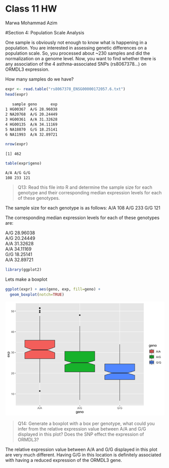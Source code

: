 Class 11 HW
================
Marwa Mohammad Azim

\#Section 4: Population Scale Analysis

One sample is obviously not enough to know what is happening in a
population. You are interested in assessing genetic differences on a
population scale. So, you processed about \~230 samples and did the
normalization on a genome level. Now, you want to find whether there is
any association of the 4 asthma-associated SNPs (rs8067378…) on ORMDL3
expression.

How many samples do we have?

``` r
expr <- read.table("rs8067378_ENSG00000172057.6.txt")
head(expr)
```

       sample geno      exp
    1 HG00367  A/G 28.96038
    2 NA20768  A/G 20.24449
    3 HG00361  A/A 31.32628
    4 HG00135  A/A 34.11169
    5 NA18870  G/G 18.25141
    6 NA11993  A/A 32.89721

``` r
nrow(expr)
```

    [1] 462

``` r
table(expr$geno)
```


    A/A A/G G/G 
    108 233 121 

> Q13: Read this file into R and determine the sample size for each
> genotype and their corresponding median expression levels for each of
> these genotypes.

The sample size for each genotype is as follows: A/A 108 A/G 233 G/G 121

The corresponding median expression levels for each of these genotypes
are:

A/G 28.96038  
A/G 20.24449  
A/A 31.32628  
A/A 34.11169  
G/G 18.25141  
A/A 32.89721

``` r
library(ggplot2)
```

Lets make a boxplot

``` r
ggplot(expr) + aes(geno, exp, fill=geno) + 
  geom_boxplot(notch=TRUE)
```

![](class11_files/figure-gfm/unnamed-chunk-5-1.png)

> Q14: Generate a boxplot with a box per genotype, what could you infer
> from the relative expression value between A/A and G/G displayed in
> this plot? Does the SNP effect the expression of ORMDL3?

The relative expression value between A/A and G/G displayed in this plot
are very much different. Having G/G in this location is definitely
associated with having a reduced expression of the ORMDL3 gene.
